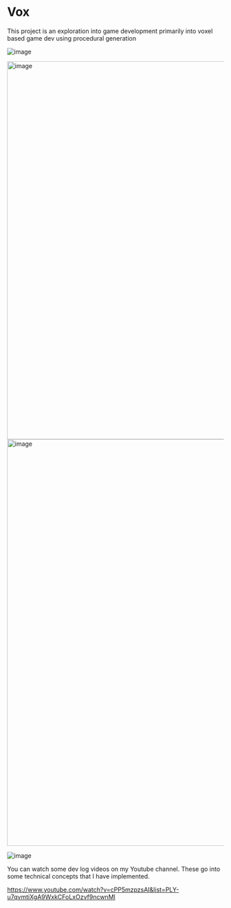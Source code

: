# Vox

This project is an exploration into game development primarily into voxel based game dev using procedural generation

![image](https://github.com/user-attachments/assets/09149bf6-ea8e-48fd-a374-f3006f069459)

<img width="1523" height="879" alt="image" src="https://github.com/user-attachments/assets/8eaf2e64-23cd-4b56-a3cc-f4ca105147d1" />
<img width="1884" height="946" alt="image" src="https://github.com/user-attachments/assets/acf9d0b3-85c2-48f6-87b5-8970044a16fc" />

![image](https://github.com/user-attachments/assets/6a44de47-56dd-469d-881b-61b46ab7f652)

You can watch some dev log videos on my Youtube channel. These go into some technical concepts that I have implemented.

https://www.youtube.com/watch?v=cPP5mzpzsAI&list=PLY-u7qvmtiXgA9WxkCFoLxOzvf9ncwnMl
